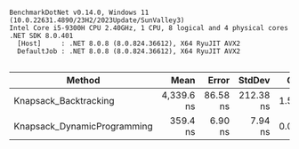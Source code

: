 ```

BenchmarkDotNet v0.14.0, Windows 11 (10.0.22631.4890/23H2/2023Update/SunValley3)
Intel Core i5-9300H CPU 2.40GHz, 1 CPU, 8 logical and 4 physical cores
.NET SDK 8.0.401
  [Host]     : .NET 8.0.8 (8.0.824.36612), X64 RyuJIT AVX2
  DefaultJob : .NET 8.0.8 (8.0.824.36612), X64 RyuJIT AVX2


```
| Method                      | Mean       | Error    | StdDev    | Gen0   | Allocated |
|---------------------------- |-----------:|---------:|----------:|-------:|----------:|
| Knapsack_Backtracking       | 4,339.6 ns | 86.58 ns | 212.38 ns | 1.5488 |    6504 B |
| Knapsack_DynamicProgramming |   359.4 ns |  6.90 ns |   7.94 ns | 0.0725 |     304 B |
